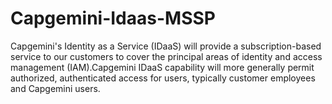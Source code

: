 # Capgemini-Idaas-MSSP
Capgemini's Identity as a Service (IDaaS) will provide a subscription-based  service to our customers to cover the principal areas of identity and access  management (IAM).Capgemini IDaaS capability will more generally permit  authorized, authenticated access for users, typically customer employees and  Capgemini users.
